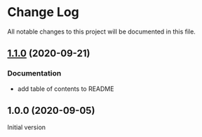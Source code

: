 # Change Log

All notable changes to this project will be documented in this file.

## [1.1.0](https://github.com/nflaig/loopback4-cosmosdb-retry/compare/v1.0.0...v1.1.0) (2020-09-21)

### Documentation

* add table of contents to README




## 1.0.0 (2020-09-05)

Initial version
